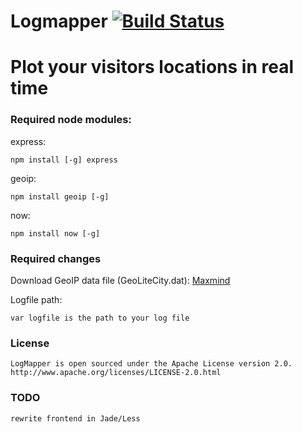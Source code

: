 # Logmapper  [![Build Status](https://secure.travis-ci.org/kmulvey/logmapper.png?branch=master)](https://travis-ci.org/kmulvey/logmapper)

Plot your visitors locations in real time
===

### Required node modules:

express:

	npm install [-g] express

geoip:

	npm install geoip [-g]

now:

	npm install now [-g]

### Required changes
	
Download GeoIP data file (GeoLiteCity.dat):
	[Maxmind](http://www.maxmind.com/app/geolitecity)

Logfile path:	

	var logfile is the path to your log file

### License

	LogMapper is open sourced under the Apache License version 2.0.
	http://www.apache.org/licenses/LICENSE-2.0.html
	
### TODO

	rewrite frontend in Jade/Less
	
